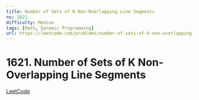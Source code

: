 ```yaml
---
title: Number of Sets of K Non-Overlapping Line Segments
no: 1621
difficulty: Medium
tags: [Math, Dynamic Programming]
url: https://leetcode.com/problems/number-of-sets-of-k-non-overlapping-line-segments/
---
```


# 1621. Number of Sets of K Non-Overlapping Line Segments

[LeetCode](https://leetcode.com/problems/number-of-sets-of-k-non-overlapping-line-segments/)

